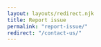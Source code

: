 ```yaml
---
layout: layouts/redirect.njk
title: Report issue
permalink: "report-issue/"
redirect: "/contact-us/"
---
```


